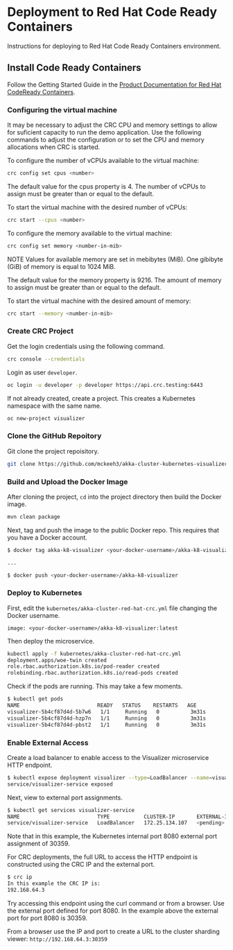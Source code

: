 
# Deployment to Red Hat Code Ready Containers

Instructions for deploying to Red Hat Code Ready Containers environment.

## Install Code Ready Containers

Follow the Getting Started Guide in the [Product Documentation for Red Hat CodeReady Containers](https://access.redhat.com/documentation/en-us/red_hat_codeready_containers/1.17/).

### Configuring the virtual machine

It may be necessary to adjust the CRC CPU and memory settings to allow for suficient capacity to run the demo application. Use the following commands to adjust the configuration or to set the CPU and memory allocations when CRC is started.

To configure the number of vCPUs available to the virtual machine:

~~~bash
crc config set cpus <number>
~~~

The default value for the cpus property is 4. The number of vCPUs to assign must be greater than or equal to the default.

To start the virtual machine with the desired number of vCPUs:

~~~bash
crc start --cpus <number>
~~~

To configure the memory available to the virtual machine:

~~~bash
crc config set memory <number-in-mib>
~~~

NOTE
Values for available memory are set in mebibytes (MiB). One gibibyte (GiB) of memory is equal to 1024 MiB.

The default value for the memory property is 9216. The amount of memory to assign must be greater than or equal to the default.

To start the virtual machine with the desired amount of memory:

~~~bash
crc start --memory <number-in-mib>
~~~

### Create CRC Project

Get the login credentials using the following command.

~~~bash
crc console --credentials
~~~

Login as user `developer`.

~~~bash
oc login -u developer -p developer https://api.crc.testing:6443
~~~

If not already created, create a project. This creates a Kubernetes namespace with the same name.

~~~bash
oc new-project visualizer
~~~

### Clone the GitHub Repoitory

Git clone the project repoisitory.

~~~bash
git clone https://github.com/mckeeh3/akka-cluster-kubernetes-visualizer.git
~~~

### Build and Upload the Docker Image

After cloning the project, `cd` into the project directory then build the Docker image.

~~~bash
mvn clean package
~~~

Next, tag and push the image to the public Docker repo. This requires that you have a Docker account.

~~~bash
$ docker tag akka-k8-visualizer <your-docker-username>/akka-k8-visualizer:latest

...

$ docker push <your-docker-username>/akka-k8-visualizer
~~~

### Deploy to Kubernetes

First, edit the `kubernetes/akka-cluster-red-hat-crc.yml` file changing the Docker username.

~~~text
image: <your-docker-username>/akka-k8-visualizer:latest
~~~

Then deploy the microservice.

~~~bash
kubectl apply -f kubernetes/akka-cluster-red-hat-crc.yml
deployment.apps/woe-twin created
role.rbac.authorization.k8s.io/pod-reader created
rolebinding.rbac.authorization.k8s.io/read-pods created
~~~

Check if the pods are running. This may take a few moments.

~~~bash
$ kubectl get pods
NAME                         READY   STATUS    RESTARTS   AGE
visualizer-5b4cf87d4d-5b7w6   1/1     Running   0          3m31s
visualizer-5b4cf87d4d-hzp7n   1/1     Running   0          3m31s
visualizer-5b4cf87d4d-pbst2   1/1     Running   0          3m31s
~~~

### Enable External Access

Create a load balancer to enable access to the Visualizer microservice HTTP endpoint.

~~~bash
$ kubectl expose deployment visualizer --type=LoadBalancer --name=visualizer-service
service/visualizer-service exposed
~~~

Next, view to external port assignments.

~~~bash
$ kubectl get services visualizer-service
NAME                         TYPE           CLUSTER-IP       EXTERNAL-IP   PORT(S)                                        AGE
service/visualizer-service   LoadBalancer   172.25.134.107   <pending>     2552:31672/TCP,8558:31661/TCP,8080:30359/TCP   7s
~~~

Note that in this example, the Kubernetes internal port 8080 external port assignment of 30359.

For CRC deployments, the full URL to access the HTTP endpoint is constructed using the CRC IP and the external port.

~~~bash
$ crc ip
In this example the CRC IP is:
192.168.64.3
~~~

Try accessing this endpoint using the curl command or from a browser. Use the external port defined for port 8080. In the example above the external port for port 8080 is 30359.

From a browser use the IP and port to create a URL to the cluster sharding viewer: `http://192.168.64.3:30359`
